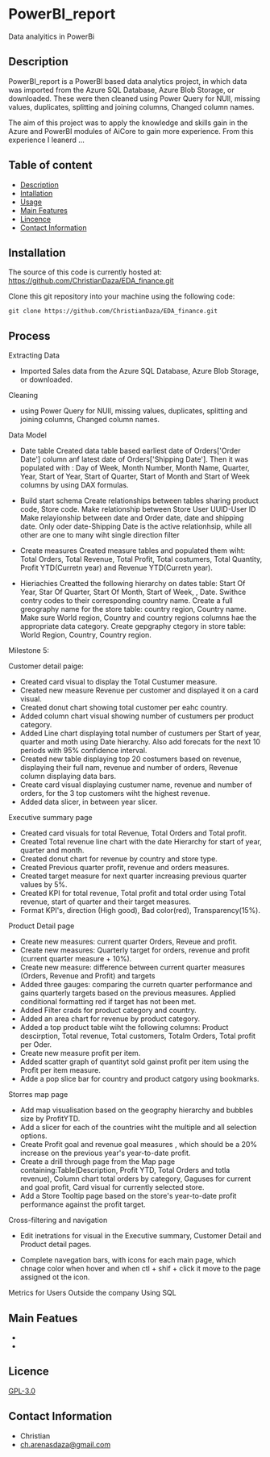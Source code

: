 # PowerBI_report
Data analyitics in PowerBi

## Description
 
PowerBI_report is a PowerBI based data analytics project, in which data was imported from the Azure SQL Database,  Azure Blob Storage, or downloaded. These were then cleaned using Power Query for NUll, missing values, duplicates, splitting and joining columns, Changed column names. 

The aim of this project was to apply the knowledge and skills gain in the Azure and PowerBI modules of AiCore to gain more experience. From this experience I leanerd  ...

## Table of content

- [Description](#Description)
- [Intallation](#Intallation)
- [Usage](#Usage)
- [Main Features](#Main_Features)
- [Lincence](#Licence)
- [Contact Information](#Contact_information)


## Installation

 The source of this code is currently hosted at: https://github.com/ChristianDaza/EDA_finance.git

Clone this git repository into your machine using the following code:
```
git clone https://github.com/ChristianDaza/EDA_finance.git
```


## Process
Extracting Data
- Imported Sales data from the Azure SQL Database,  Azure Blob Storage, or downloaded.

Cleaning
- using Power Query for NUll, missing values, duplicates, splitting and joining columns, Changed column names. 

Data Model
- Date table
   Created data table  based earliest date of  Orders['Order Date'] column anf latest date of Orders['Shipping Date']. Then     it  was populated with : Day of Week, Month Number, Month Name, Quarter, Year, Start of Year, Start of Quarter, Start of     Month and  Start of Week columns by using DAX formulas.

- Build start schema
  Create relationships  between tables sharing product code, Store code.
  Make relationship between  Store User UUID-User ID
  Make relayionship between date and Order date, date and shipping date.
  Only oder date-Shipping Date  is the active relationhsip, while all other  are one to many  wiht single direction filter

- Create measures
  Created measure tables and populated them wiht: Total Orders, Total Revenue, Total Profit, Total costumers, Total Quantity, Profit YTD(Curretn year) and Revenue YTD(Curretn year).


 - Hieriachies 
    Creatted the following hierarchy on dates table: Start Of Year, Star Of Quarter, Start Of Month, Start of Week, , Date.
    Swithce contry codes to their corresponding country name.
    Create a full greography name for the store table: country region, Country name.
    Make sure World region, Country and country regions columns hae the appropriate data category.
   Create gepgraphy ctegory in store table: World Region, Country, Country region.
   
Milestone 5: 

Customer detail paige:
- Created card visual to display the Total Custumer measure.
- Created  new measure  Revenue per customer and displayed it on a card visual.
- Created donut chart  showing total customer per eahc country.
- Added column chart visual showing  number of custumers per product category.
- Added Line chart  displaying total number of custumers per Start of year, quarter and moth using Date hierarchy. Also add forecats for the next 10 periods with 95% confidence interval.
- Created  new table displaying top 20 costumers based on revenue, displaying their full nam, revenue and number of orders, Revenue column displaying data bars.
- Create card visual displaying custumer name, revenue and number of orders, for the 3 top customers wiht the highest revenue.
- Added data slicer, in between year slicer.

Executive summary page
- Created card visuals for total Revenue, Total Orders and Total profit.
- Created  Total revenue line chart with the date Hierarchy for start of year, quarter and month.
- Created donut chart  for revenue by country and store type.
- Created Previous quarter profit, revenue and orders measures.
- Created target measure for next quarter increasing previous quarter values by 5%.
- Created KPI for total revenue, Total profit and total order using Total revenue, start of quarter and their target measures.
- Format KPI's, direction (High good), Bad color(red), Transparency(15%).


Product Detail page
- Create new measures: current quarter Orders, Reveue and profit.
- Create new measures: Quarterly target for orders, revenue and profit (current quarter measure + 10%).
- Create new measure: difference between current quarter measures (Orders, Revenue and Profit) and targets
- Added three gauges: comparing the curretn quarter performance and gains quarterly targets based on the previous measures. Applied conditional formatting  red if target has not been met.
- Added Filter crads for product category and country.
- Added an area chart for revenue by product category.
- Added a top product table wiht the following columns: Product descirption, Total revenue, Total customers, Totalm Orders, Total profit per Oder.
- Create new measure profit per item.
- Added scatter graph  of quantityt sold gainst profit per item using the Profit per item measure.
- Adde a pop slice bar for country and product catgory using bookmarks.



Storres map page
- Add map visualisation based on the geography hierarchy and bubbles size by ProfitYTD.
- Add a slicer for each of the countries wiht the multiple and all selection options.
- Create Profit goal and revenue goal measures , which should be a 20% increase on the previous year's year-to-date profit.
- Create a drill through page from the Map page containing:Table(Description, Profit YTD, Total Orders and totla revenue), Column chart total orders by category, Gaguses for current and goal profit, Card visual for currently selected store.
- Add a Store Tooltip page based on the  store's year-to-date profit performance against the profit target.



Cross-filtering and navigation
-  Edit inetrations  for visual in the Executive summary, Customer Detail and Product detail pages.

- Complete navegation bars, with icons for each main page, which chnage color when hover and when ctl + shif + click it move to the page assigned ot the icon.

Metrics for Users Outside the company Using SQL





## Main Featues

- 
-  

## Licence
[GPL-3.0](https://github.com/ChristianDaza/PowerBI_report/blob/main/LICENSE)

## Contact Information
- Christian
- ch.arenasdaza@gmail.com
